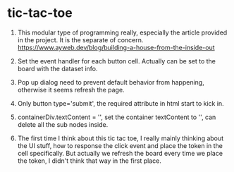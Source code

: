 # tic-tac-toe

1. This modular type of programming really, especially the article provided in the project.
It is the separate of concern. https://www.ayweb.dev/blog/building-a-house-from-the-inside-out

2. Set the event handler for each button cell. Actually can be set to the board with the dataset info.

3. Pop up dialog need to prevent default behavior from happening, otherwise it seems refresh the page.

4. Only button type='submit', the required attribute in html start to kick in.

5. containerDiv.textContent = '', set the container textContent to '', can delete all the sub nodes inside.

6. The first time I think about this tic tac toe, I really mainly thinking about the UI stuff, how to response the click event and place the token in the cell specifically. But actually we refresh the board every time we place the token, I didn't think that way in the first place.